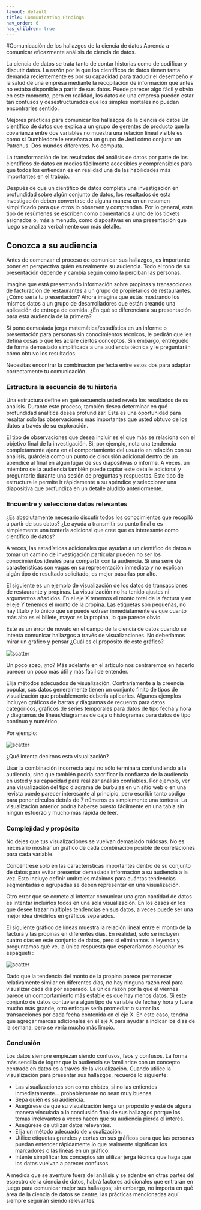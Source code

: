 ```yaml
---
layout: default
title: Communicating Findings
nav_order: 6
has_children: true
---
```


#Comunicación de los hallazgos de la ciencia de datos
Aprenda a comunicar eficazmente análisis de ciencia de datos.

La ciencia de datos se trata tanto de contar historias como de codificar y discutir datos. La razón por la que los científicos de datos tienen tanta demanda recientemente es por su capacidad para traducir el desempeño y la salud de una empresa mediante la recopilación de información que antes no estaba disponible a partir de sus datos. Puede parecer algo fácil y obvio en este momento, pero en realidad, los datos de una empresa pueden estar tan confusos y desestructurados que los simples mortales no puedan encontrarles sentido.

Mejores prácticas para comunicar los hallazgos de la ciencia de datos
Un científico de datos que explica a un grupo de gerentes de producto que la covarianza entre dos variables no muestra una relación lineal visible es como si Dumbledore le enseñara a un grupo de Jedi cómo conjurar un Patronus. Dos mundos diferentes. No computa.

La transformación de los resultados del análisis de datos por parte de los científicos de datos en medios fácilmente accesibles y comprensibles para que todos los entiendan es en realidad una de las habilidades más importantes en el trabajo.

Después de que un científico de datos completa una investigación en profundidad sobre algún conjunto de datos, los resultados de esta investigación deben convertirse de alguna manera en un resumen simplificado para que otros lo observen y comprendan. Por lo general, este tipo de resúmenes se escriben como comentarios a uno de los tickets asignados o, más a menudo, como diapositivas en una presentación que luego se analiza verbalmente con más detalle.

## Conozca a su audiencia

Antes de comenzar el proceso de comunicar sus hallazgos, es importante poner en perspectiva quién es realmente su audiencia. Todo el tono de su presentación depende y cambia según cómo la perciban las personas.

Imagine que está presentando información sobre propinas y transacciones de facturación de restaurantes a un grupo de propietarios de restaurantes. ¿Cómo sería tu presentación? Ahora imagina que estás mostrando los mismos datos a un grupo de desarrolladores que están creando una aplicación de entrega de comida. ¿En qué se diferenciaría su presentación para esta audiencia de la primera?

Si pone demasiada jerga matemática/estadística en un informe o presentación para personas sin conocimientos técnicos, le pedirán que les defina cosas o que les aclare ciertos conceptos. Sin embargo, entréguelo de forma demasiado simplificada a una audiencia técnica y le preguntarán cómo obtuvo los resultados.

Necesitas encontrar la combinación perfecta entre estos dos para adaptar correctamente tu comunicación.

### Estructura la secuencia de tu historia

Una estructura define en qué secuencia usted revela los resultados de su análisis. Durante este proceso, también desea determinar en qué profundidad analítica desea profundizar. Esta es una oportunidad para resaltar solo las observaciones más importantes que usted obtuvo de los datos a través de su exploración.

El tipo de observaciones que desea incluir es el que más se relaciona con el objetivo final de la investigación. Si, por ejemplo, nota una tendencia completamente ajena en el comportamiento del usuario en relación con su análisis, guárdela como un punto de discusión adicional dentro de un apéndice al final en algún lugar de sus diapositivas o informe. A veces, un miembro de la audiencia también puede captar este detalle adicional y preguntarle durante una sesión de preguntas y respuestas. Este tipo de estructura le permite ir rápidamente a su apéndice y seleccionar una diapositiva que profundiza en un detalle aludido anteriormente.

### Encuentre y seleccione datos relevantes

¿Es absolutamente necesario discutir todos los conocimientos que recopiló a partir de sus datos? ¿Le ayuda a transmitir su punto final o es simplemente una tontería adicional que cree que es interesante como científico de datos?

A veces, las estadísticas adicionales que ayudan a un científico de datos a tomar un camino de investigación particular pueden no ser los conocimientos ideales para compartir con la audiencia. Si una serie de características son vagas en su representación inmediata y no explican algún tipo de resultado solicitado, es mejor pasarlas por alto.

El siguiente es un ejemplo de visualización de los datos de transacciones de restaurante y propinas. La visualización no ha tenido ajustes ni argumentos añadidos. En el eje X tenemos el monto total de la factura y en el eje Y tenemos el monto de la propina. Las etiquetas son pequeñas, no hay título y lo único que se puede extraer inmediatamente es que cuanto más alto es el billete, mayor es la propina, lo que parece obvio.

Este es un error de novato en el campo de la ciencia de datos cuando se intenta comunicar hallazgos a través de visualizaciones. No deberíamos mirar un gráfico y pensar ¿Cuál es el propósito de este gráfico?

![scatter](https://fer78docs.github.com/assets/images/plain_scatter.webp)

Un poco soso, ¿no? Más adelante en el artículo nos centraremos en hacerlo parecer un poco más útil y más fácil de entender.

Elija métodos adecuados de visualización.
Contrariamente a la creencia popular, sus datos generalmente tienen un conjunto finito de tipos de visualización que probablemente debería aplicarles. Algunos ejemplos incluyen gráficos de barras y diagramas de recuento para datos categóricos, gráficos de series temporales para datos de tipo fecha y hora y diagramas de líneas/diagramas de caja o histogramas para datos de tipo continuo y numérico.

Por ejemplo:

![scatter](https://fer78docs.github.com/assets/images/bubble-graph.webp)

¿Qué intenta decirnos esta visualización?

Usar la combinación incorrecta aquí no sólo terminará confundiendo a la audiencia, sino que también podría sacrificar la confianza de la audiencia en usted y su capacidad para realizar análisis confiables. Por ejemplo, ver una visualización del tipo diagrama de burbujas en un sitio web o en una revista puede parecer interesante al principio, pero escribir tanto código para poner círculos detrás de 7 números es simplemente una tontería. La visualización anterior podría haberse puesto fácilmente en una tabla sin ningún esfuerzo y mucho más rápida de leer.

### Complejidad y propósito

No dejes que tus visualizaciones se vuelvan demasiado ruidosas. No es necesario mostrar un gráfico de cada combinación posible de correlaciones para cada variable.

Concéntrese solo en las características importantes dentro de su conjunto de datos para evitar presentar demasiada información a su audiencia a la vez. Esto incluye definir umbrales máximos para cuántas tendencias segmentadas o agrupadas se deben representar en una visualización.

Otro error que se comete al intentar comunicar una gran cantidad de datos es intentar incluirlos todos en una sola visualización. En los casos en los que desee trazar múltiples tendencias en sus datos, a veces puede ser una mejor idea dividirlos en gráficos separados.

El siguiente gráfico de líneas muestra la relación lineal entre el monto de la factura y las propinas en diferentes días. En realidad, solo se incluyen cuatro días en este conjunto de datos, pero si eliminamos la leyenda y preguntamos qué ve, la única respuesta que esperaríamos escuchar es espagueti :

![scatter](https://fer78docs.github.com/assets/images/spaghetti.webp)

Dado que la tendencia del monto de la propina parece permanecer relativamente similar en diferentes días, no hay ninguna razón real para visualizar cada día por separado. La única razón por la que el viernes parece un comportamiento más estable es que hay menos datos. Si este conjunto de datos contuviera algún tipo de variable de fecha y hora y fuera mucho más grande, otro enfoque sería promediar o sumar las transacciones por cada fecha contenida en el eje X. En este caso, tendría que agregar marcas adicionales en el eje X para ayudar a indicar los días de la semana, pero se vería mucho más limpio.

### Conclusión

Los datos siempre empiezan siendo confusos, feos y confusos. La forma más sencilla de lograr que la audiencia se familiarice con un concepto centrado en datos es a través de la visualización. Cuando utilice la visualización para presentar sus hallazgos, recuerde lo siguiente:

- Las visualizaciones son como chistes, si no las entiendes inmediatamente… probablemente no sean muy buenas.
- Sepa quién es su audiencia.
- Asegúrese de que su visualización tenga un propósito y esté de alguna manera vinculada a la conclusión final de sus hallazgos porque los temas irrelevantes a veces hacen que su audiencia pierda el interés.
- Asegúrese de utilizar datos relevantes.
- Elija un método adecuado de visualización.
- Utilice etiquetas grandes y cortas en sus gráficos para que las personas puedan entender rápidamente lo que realmente significan los marcadores o las líneas en un gráfico.
- Intente simplificar los conceptos sin utilizar jerga técnica que haga que los datos vuelvan a parecer confusos.

A medida que se aventure fuera del análisis y se adentre en otras partes del espectro de la ciencia de datos, habrá factores adicionales que entrarán en juego para comunicar mejor sus hallazgos; sin embargo, no importa en qué área de la ciencia de datos se centre, las prácticas mencionadas aquí siempre seguirán siendo relevantes.


